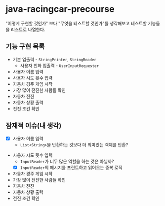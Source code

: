 # java-racingcar-precourse

"어떻게 구현할 것인가" 보다 "무엇을 테스트할 것인가"를 생각해보고 테스트할 기능들을 리스트로 나열한다.

## 기능 구현 목록
- 기본 입출력 - `StringPrinter`, `StringReader`
  - 사용자 친화 입출력 - `UserInputRequester`
- 사용자 이름 입력
- 사용자 시도 횟수 입력
- 자동차 경주 게임 시작
- 가장 많이 전진한 사람들 확인 
- 자동차 전진
- 자동차 상황 출력
- 전진 조건 확인


## 잠재적 이슈(내 생각)
- [x] 사용자 이름 입력
  - `List<String>`을 반환하는 것보다 더 의미있는 객체를 반환? 
- 사용자 시도 횟수 입력
  - `InputReader`가 너무 많은 역할을 하는 것은 아닐까?
  - [x] `InputReader`의 메시지를 프린트하고 읽어오는 중복 로직
- 자동차 경주 게임 시작
- 가장 많이 전진한 사람들 확인
- 자동차 전진
- 자동차 상황 출력
- 전진 조건 확인